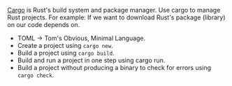 [Cargo](https://doc.rust-lang.org/book/ch01-03-hello-cargo.html) is Rust's build system and package manager.
Use cargo to manage Rust projects.
For example: If we want to download Rust's package (library) on our code depends on.
- TOML -> Tom's Obvious, Minimal Language.
- Create a project using `cargo new`.
- Build a project using `cargo build`.
- Build and run a project in one step using cargo run.
- Build a project without producing a binary to check for errors using `cargo check`.